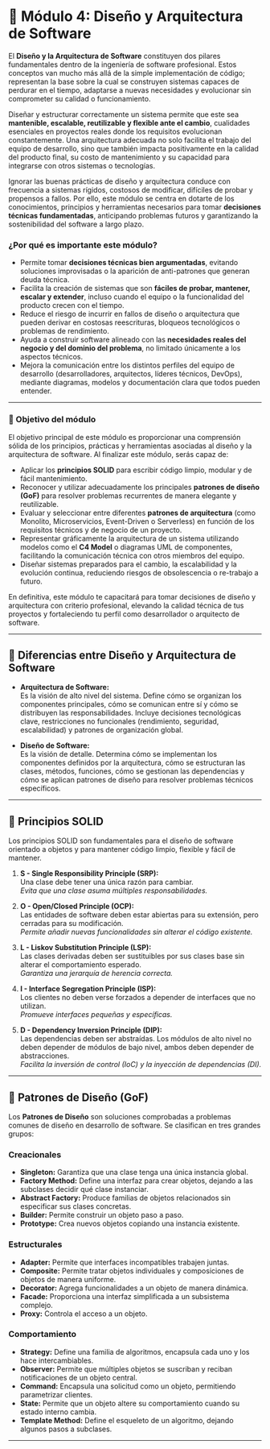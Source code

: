 # 📌 Módulo 4: Diseño y Arquitectura de Software

El **Diseño y la Arquitectura de Software** constituyen dos pilares fundamentales dentro de la ingeniería de software profesional. Estos conceptos van mucho más allá de la simple implementación de código; representan la base sobre la cual se construyen sistemas capaces de perdurar en el tiempo, adaptarse a nuevas necesidades y evolucionar sin comprometer su calidad o funcionamiento.

Diseñar y estructurar correctamente un sistema permite que este sea **mantenible, escalable, reutilizable y flexible ante el cambio**, cualidades esenciales en proyectos reales donde los requisitos evolucionan constantemente. Una arquitectura adecuada no solo facilita el trabajo del equipo de desarrollo, sino que también impacta positivamente en la calidad del producto final, su costo de mantenimiento y su capacidad para integrarse con otros sistemas o tecnologías.

Ignorar las buenas prácticas de diseño y arquitectura conduce con frecuencia a sistemas rígidos, costosos de modificar, difíciles de probar y propensos a fallos. Por ello, este módulo se centra en dotarte de los conocimientos, principios y herramientas necesarios para tomar **decisiones técnicas fundamentadas**, anticipando problemas futuros y garantizando la sostenibilidad del software a largo plazo.

### ¿Por qué es importante este módulo?

- Permite tomar **decisiones técnicas bien argumentadas**, evitando soluciones improvisadas o la aparición de anti-patrones que generan deuda técnica.
- Facilita la creación de sistemas que son **fáciles de probar, mantener, escalar y extender**, incluso cuando el equipo o la funcionalidad del producto crecen con el tiempo.
- Reduce el riesgo de incurrir en fallos de diseño o arquitectura que pueden derivar en costosas reescrituras, bloqueos tecnológicos o problemas de rendimiento.
- Ayuda a construir software alineado con las **necesidades reales del negocio y del dominio del problema**, no limitado únicamente a los aspectos técnicos.
- Mejora la comunicación entre los distintos perfiles del equipo de desarrollo (desarrolladores, arquitectos, líderes técnicos, DevOps), mediante diagramas, modelos y documentación clara que todos pueden entender.

---

### 🎯 Objetivo del módulo

El objetivo principal de este módulo es proporcionar una comprensión sólida de los principios, prácticas y herramientas asociadas al diseño y la arquitectura de software. Al finalizar este módulo, serás capaz de:

- Aplicar los **principios SOLID** para escribir código limpio, modular y de fácil mantenimiento.
- Reconocer y utilizar adecuadamente los principales **patrones de diseño (GoF)** para resolver problemas recurrentes de manera elegante y reutilizable.
- Evaluar y seleccionar entre diferentes **patrones de arquitectura** (como Monolito, Microservicios, Event-Driven o Serverless) en función de los requisitos técnicos y de negocio de un proyecto.
- Representar gráficamente la arquitectura de un sistema utilizando modelos como el **C4 Model** o diagramas UML de componentes, facilitando la comunicación técnica con otros miembros del equipo.
- Diseñar sistemas preparados para el cambio, la escalabilidad y la evolución continua, reduciendo riesgos de obsolescencia o re-trabajo a futuro.

En definitiva, este módulo te capacitará para tomar decisiones de diseño y arquitectura con criterio profesional, elevando la calidad técnica de tus proyectos y fortaleciendo tu perfil como desarrollador o arquitecto de software.

---

## 🔶 Diferencias entre Diseño y Arquitectura de Software

-   **Arquitectura de Software:**  
    Es la visión de alto nivel del sistema. Define cómo se organizan los componentes principales, cómo se comunican entre sí y cómo se distribuyen las responsabilidades. Incluye decisiones tecnológicas clave, restricciones no funcionales (rendimiento, seguridad, escalabilidad) y patrones de organización global.

-   **Diseño de Software:**  
    Es la visión de detalle. Determina cómo se implementan los componentes definidos por la arquitectura, cómo se estructuran las clases, métodos, funciones, cómo se gestionan las dependencias y cómo se aplican patrones de diseño para resolver problemas técnicos específicos.

---

## 🔶 Principios SOLID

Los principios SOLID son fundamentales para el diseño de software orientado a objetos y para mantener código limpio, flexible y fácil de mantener.

1. **S - Single Responsibility Principle (SRP):**  
   Una clase debe tener una única razón para cambiar.  
   _Evita que una clase asuma múltiples responsabilidades._

2. **O - Open/Closed Principle (OCP):**  
   Las entidades de software deben estar abiertas para su extensión, pero cerradas para su modificación.  
   _Permite añadir nuevas funcionalidades sin alterar el código existente._

3. **L - Liskov Substitution Principle (LSP):**  
   Las clases derivadas deben ser sustituibles por sus clases base sin alterar el comportamiento esperado.  
   _Garantiza una jerarquía de herencia correcta._

4. **I - Interface Segregation Principle (ISP):**  
   Los clientes no deben verse forzados a depender de interfaces que no utilizan.  
   _Promueve interfaces pequeñas y específicas._

5. **D - Dependency Inversion Principle (DIP):**  
   Las dependencias deben ser abstraídas. Los módulos de alto nivel no deben depender de módulos de bajo nivel, ambos deben depender de abstracciones.  
   _Facilita la inversión de control (IoC) y la inyección de dependencias (DI)._

---

## 🔶 Patrones de Diseño (GoF)

Los **Patrones de Diseño** son soluciones comprobadas a problemas comunes de diseño en desarrollo de software. Se clasifican en tres grandes grupos:

### Creacionales

-   **Singleton:** Garantiza que una clase tenga una única instancia global.
-   **Factory Method:** Define una interfaz para crear objetos, dejando a las subclases decidir qué clase instanciar.
-   **Abstract Factory:** Produce familias de objetos relacionados sin especificar sus clases concretas.
-   **Builder:** Permite construir un objeto paso a paso.
-   **Prototype:** Crea nuevos objetos copiando una instancia existente.

### Estructurales

-   **Adapter:** Permite que interfaces incompatibles trabajen juntas.
-   **Composite:** Permite tratar objetos individuales y composiciones de objetos de manera uniforme.
-   **Decorator:** Agrega funcionalidades a un objeto de manera dinámica.
-   **Facade:** Proporciona una interfaz simplificada a un subsistema complejo.
-   **Proxy:** Controla el acceso a un objeto.

### Comportamiento

-   **Strategy:** Define una familia de algoritmos, encapsula cada uno y los hace intercambiables.
-   **Observer:** Permite que múltiples objetos se suscriban y reciban notificaciones de un objeto central.
-   **Command:** Encapsula una solicitud como un objeto, permitiendo parametrizar clientes.
-   **State:** Permite que un objeto altere su comportamiento cuando su estado interno cambia.
-   **Template Method:** Define el esqueleto de un algoritmo, dejando algunos pasos a subclases.

---
